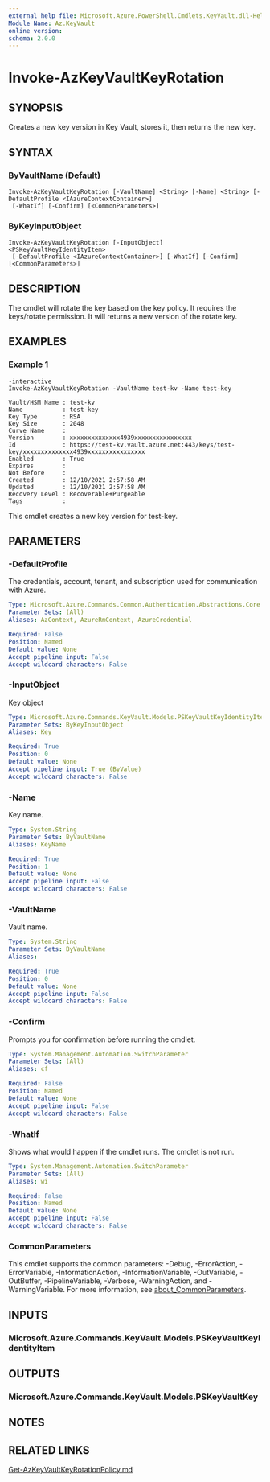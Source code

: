 ```yaml
---
external help file: Microsoft.Azure.PowerShell.Cmdlets.KeyVault.dll-Help.xml
Module Name: Az.KeyVault
online version:
schema: 2.0.0
---
```


# Invoke-AzKeyVaultKeyRotation

## SYNOPSIS
Creates a new key version in Key Vault, stores it, then returns the new key.

## SYNTAX

### ByVaultName (Default)
```
Invoke-AzKeyVaultKeyRotation [-VaultName] <String> [-Name] <String> [-DefaultProfile <IAzureContextContainer>]
 [-WhatIf] [-Confirm] [<CommonParameters>]
```

### ByKeyInputObject
```
Invoke-AzKeyVaultKeyRotation [-InputObject] <PSKeyVaultKeyIdentityItem>
 [-DefaultProfile <IAzureContextContainer>] [-WhatIf] [-Confirm] [<CommonParameters>]
```

## DESCRIPTION
The cmdlet will rotate the key based on the key policy. It requires the keys/rotate permission. It will returns a new version of the rotate key.

## EXAMPLES

### Example 1
```azurepowershell
-interactive
Invoke-AzKeyVaultKeyRotation -VaultName test-kv -Name test-key
```

```output
Vault/HSM Name : test-kv
Name           : test-key
Key Type       : RSA
Key Size       : 2048
Curve Name     :
Version        : xxxxxxxxxxxxxx4939xxxxxxxxxxxxxxxx
Id             : https://test-kv.vault.azure.net:443/keys/test-key/xxxxxxxxxxxxxx4939xxxxxxxxxxxxxxxx
Enabled        : True
Expires        :
Not Before     :
Created        : 12/10/2021 2:57:58 AM
Updated        : 12/10/2021 2:57:58 AM
Recovery Level : Recoverable+Purgeable
Tags           :
```

This cmdlet creates a new key version for test-key.

## PARAMETERS

### -DefaultProfile
The credentials, account, tenant, and subscription used for communication with Azure.

```yaml
Type: Microsoft.Azure.Commands.Common.Authentication.Abstractions.Core.IAzureContextContainer
Parameter Sets: (All)
Aliases: AzContext, AzureRmContext, AzureCredential

Required: False
Position: Named
Default value: None
Accept pipeline input: False
Accept wildcard characters: False
```

### -InputObject
Key object

```yaml
Type: Microsoft.Azure.Commands.KeyVault.Models.PSKeyVaultKeyIdentityItem
Parameter Sets: ByKeyInputObject
Aliases: Key

Required: True
Position: 0
Default value: None
Accept pipeline input: True (ByValue)
Accept wildcard characters: False
```

### -Name
Key name.

```yaml
Type: System.String
Parameter Sets: ByVaultName
Aliases: KeyName

Required: True
Position: 1
Default value: None
Accept pipeline input: False
Accept wildcard characters: False
```

### -VaultName
Vault name.

```yaml
Type: System.String
Parameter Sets: ByVaultName
Aliases:

Required: True
Position: 0
Default value: None
Accept pipeline input: False
Accept wildcard characters: False
```

### -Confirm
Prompts you for confirmation before running the cmdlet.

```yaml
Type: System.Management.Automation.SwitchParameter
Parameter Sets: (All)
Aliases: cf

Required: False
Position: Named
Default value: None
Accept pipeline input: False
Accept wildcard characters: False
```

### -WhatIf
Shows what would happen if the cmdlet runs.
The cmdlet is not run.

```yaml
Type: System.Management.Automation.SwitchParameter
Parameter Sets: (All)
Aliases: wi

Required: False
Position: Named
Default value: None
Accept pipeline input: False
Accept wildcard characters: False
```

### CommonParameters
This cmdlet supports the common parameters: -Debug, -ErrorAction, -ErrorVariable, -InformationAction, -InformationVariable, -OutVariable, -OutBuffer, -PipelineVariable, -Verbose, -WarningAction, and -WarningVariable. For more information, see [about_CommonParameters](http://go.microsoft.com/fwlink/?LinkID=113216).

## INPUTS

### Microsoft.Azure.Commands.KeyVault.Models.PSKeyVaultKeyIdentityItem

## OUTPUTS

### Microsoft.Azure.Commands.KeyVault.Models.PSKeyVaultKey

## NOTES

## RELATED LINKS

[Get-AzKeyVaultKeyRotationPolicy.md](./Get-AzKeyVaultKeyRotationPolicy.md)